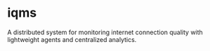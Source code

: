 # iqms
A distributed system for monitoring internet connection quality with lightweight agents and centralized analytics.

